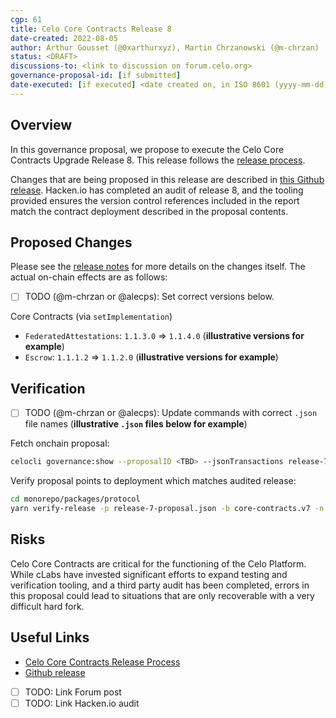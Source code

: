 ```yaml
---
cgp: 61
title: Celo Core Contracts Release 8
date-created: 2022-08-05
author: Arthur Gousset (@0xarthurxyz), Martin Chrzanowski (@m-chrzan)
status: <DRAFT>
discussions-to: <link to discussion on forum.celo.org>
governance-proposal-id: [if submitted]
date-executed: [if executed] <date created on, in ISO 8601 (yyyy-mm-dd) format>
---
```

## Overview

In this governance proposal, we propose to execute the Celo Core Contracts Upgrade Release 8. This release follows the [release process](https://docs.celo.org/community/release-process/smart-contracts).

Changes that are being proposed in this release are described in [this Github release](https://github.com/celo-org/celo-monorepo/releases/tag/core-contracts.v8.pre-audit).
Hacken.io has completed an audit of release 8, and the tooling provided ensures the version control references included in the report match the contract deployment described in the proposal contents.

## Proposed Changes

Please see the [release notes](https://github.com/celo-org/celo-monorepo/releases/tag/core-contracts.v8.pre-audit) for more details on the changes itself. The actual on-chain effects are as follows:

- [ ] TODO (@m-chrzan or @alecps): Set correct versions below.

Core Contracts (via `setImplementation`)

- `FederatedAttestations`: `1.1.3.0` => `1.1.4.0` (**illustrative versions for example**)
- `Escrow`: `1.1.1.2` => `1.1.2.0` (**illustrative versions for example**)

## Verification

- [ ] TODO (@m-chrzan or @alecps): Update commands with correct `.json` file names (**illustrative `.json` files below for example**)

Fetch onchain proposal: 

```bash
celocli governance:show --proposalID <TBD> --jsonTransactions release-7-proposal.json --node https://forno.celo.org
```

Verify proposal points to deployment which matches audited release:

```bash
cd monorepo/packages/protocol
yarn verify-release -p release-7-proposal.json -b core-contracts.v7 -n mainnet -f
```

## Risks

Celo Core Contracts are critical for the functioning of the Celo Platform. While cLabs have invested significant efforts to expand testing and verification tooling, and a third party audit has been completed, errors in this proposal could lead to situations that are only recoverable with a very difficult hard fork.

## Useful Links

- [Celo Core Contracts Release Process](https://docs.celo.org/community/release-process/smart-contracts)
- [Github release](https://github.com/celo-org/celo-monorepo/releases/tag/core-contracts.v8.pre-audit)
- [ ] TODO: Link Forum post
- [ ] TODO: Link Hacken.io audit
